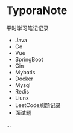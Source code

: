 # TyporaNote
平时学习笔记记录
- Java
- Go
- Vue
- SpringBoot
- Gin
- Mybatis
- Docker
- Mysql
- Redis
- Liunx
- LeetCode刷题记录
- 面试题

...

